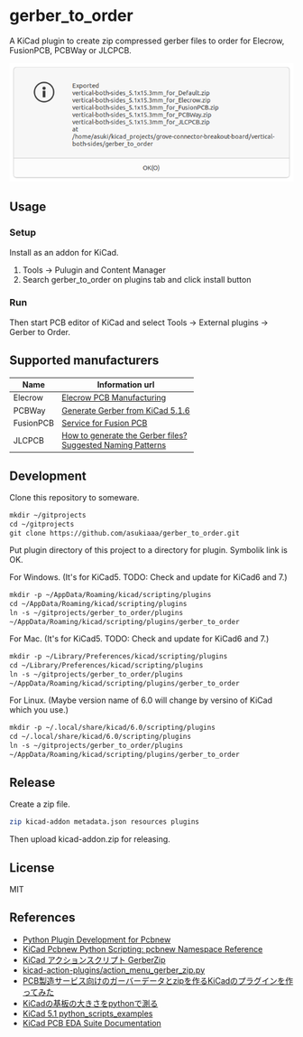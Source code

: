 # gerber_to_order

A KiCad plugin to create zip compressed gerber files to order for Elecrow, FusionPCB, PCBWay or JLCPCB.

![gerber_to_order](./docs/result.png)

## Usage

### Setup

Install as an addon for KiCad.

1. Tools -> Pulugin and Content Manager
2. Search gerber_to_order on plugins tab and click install button

### Run

Then start PCB editor of KiCad and select Tools -> External plugins -> Gerber to Order.

## Supported manufacturers

Name | Information url
---- | ----
Elecrow | [Elecrow PCB Manufacturing](https://www.elecrow.com/pcb-manufacturing.html)
PCBWay | [Generate Gerber from KiCad 5.1.6](https://www.pcbway.com/blog/help_center/Generate_Gerber_file_from_Kicad_5_1_6.html)
FusionPCB | [Service for Fusion PCB](https://wiki.seeedstudio.com/Service_for_Fusion_PCB)
JLCPCB | [How to generate the Gerber files?](https://support.jlcpcb.com/article/22-how-to-generate-the-gerber-files)</br>[Suggested Naming Patterns](https://support.jlcpcb.com/article/29-suggested-naming-patterns)


## Development

Clone this repository to someware.
```
mkdir ~/gitprojects
cd ~/gitprojects
git clone https://github.com/asukiaaa/gerber_to_order.git
```

Put plugin directory of this project to a directory for plugin.
Symbolik link is OK.

For Windows. (It's for KiCad5. TODO: Check and update for KiCad6 and 7.)
```
mkdir -p ~/AppData/Roaming/kicad/scripting/plugins
cd ~/AppData/Roaming/kicad/scripting/plugins
ln -s ~/gitprojects/gerber_to_order/plugins ~/AppData/Roaming/kicad/scripting/plugins/gerber_to_order
```

For Mac. (It's for KiCad5. TODO: Check and update for KiCad6 and 7.)
```
mkdir -p ~/Library/Preferences/kicad/scripting/plugins
cd ~/Library/Preferences/kicad/scripting/plugins
ln -s ~/gitprojects/gerber_to_order/plugins ~/AppData/Roaming/kicad/scripting/plugins/gerber_to_order
```


For Linux. (Maybe version name of 6.0 will change by versino of KiCad which you use.)
```
mkdir -p ~/.local/share/kicad/6.0/scripting/plugins
cd ~/.local/share/kicad/6.0/scripting/plugins
ln -s ~/gitprojects/gerber_to_order/plugins ~/AppData/Roaming/kicad/scripting/plugins/gerber_to_order
```

## Release

Create a zip file.

```sh
zip kicad-addon metadata.json resources plugins
```

Then upload kicad-addon.zip for releasing.

## License

MIT

## References

- [Python Plugin Development for Pcbnew](https://kicad.readthedocs.io/en/latest/Documentation/development/pcbnew-plugins/)
- [KiCad Pcbnew Python Scripting: pcbnew Namespace Reference](https://docs.kicad.org/doxygen-python/namespacepcbnew.html)
- [KiCad アクションスクリプト GerberZip](https://www.g200kg.com/archives/2019/05/kicad-gerberzip.html)
- [kicad-action-plugins/action_menu_gerber_zip.py](https://github.com/g200kg/kicad-action-plugins/blob/master/action_menu_gerber_zip.py)
- [PCB製造サービス向けのガーバーデータとzipを作るKiCadのプラグインを作ってみた](https://asukiaaa.blogspot.com/2019/07/pcbzipkicad.html)
- [KiCadの基板の大きさをpythonで測る](https://asukiaaa.blogspot.com/2021/02/kicadpython.html)
- [KiCad 5.1 python_scripts_examples](https://gitlab.com/kicad/code/kicad/-/tree/5.1/demos/python_scripts_examples)
- [KiCad PCB EDA Suite Documentation](https://docs.kicad.org/doxygen/index.html)
